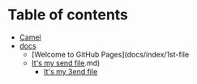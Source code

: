 # Table of contents

* [Camel](README.md)
* [docs](docs/README.md)
  * [Welcome to GitHub Pages](docs/index/1st-file
  * [It's my send file](docs/index/2en-file.md).md)
    * [It's my 3end file](docs/index/3en-file.md)

